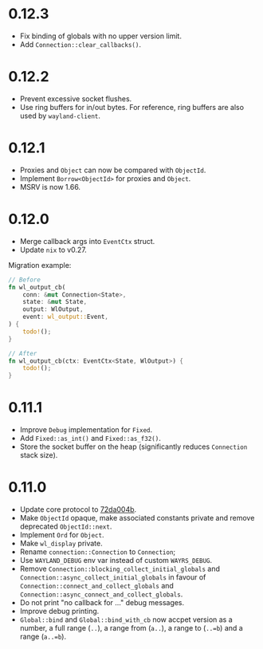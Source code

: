 # 0.12.3

- Fix binding of globals with no upper version limit.
- Add `Connection::clear_callbacks()`.

# 0.12.2

- Prevent excessive socket flushes.
- Use ring buffers for in/out bytes. For reference, ring buffers are also used by `wayland-client`.

# 0.12.1

- Proxies and `Object` can now be compared with `ObjectId`.
- Implement `Borrow<ObjectId>` for proxies and `Object`.
- MSRV is now 1.66.

# 0.12.0

- Merge callback args into `EventCtx` struct.
- Update `nix` to v0.27.

Migration example:

```rust
// Before
fn wl_output_cb(
    conn: &mut Connection<State>,
    state: &mut State,
    output: WlOutput,
    event: wl_output::Event,
) {
    todo!();
}

// After
fn wl_output_cb(ctx: EventCtx<State, WlOutput>) {
    todo!();
}
```

# 0.11.1

- Improve `Debug` implementation for `Fixed`.
- Add `Fixed::as_int()` and `Fixed::as_f32()`.
- Store the socket buffer on the heap (significantly reduces `Connection` stack size).

# 0.11.0

- Update core protocol to [72da004b](72da004b3eed19a94265d564f1fa59276ceb4340).
- Make `ObjectId` opaque, make associated constants private and remove deprecated `ObjectId::next`.
- Implement `Ord` for `Object`.
- Make `wl_display` private.
- Rename `connection::Connection` to `Connection`;
- Use `WAYLAND_DEBUG` env var instead of custom `WAYRS_DEBUG`.
- Remove `Connection::blocking_collect_initial_globals` and `Connection::async_collect_initial_globals` in favour of `Connection::connect_and_collect_globals` and `Connection::async_connect_and_collect_globals`.
- Do not print "no callback for ..." debug messages.
- Improve debug printing.
- `Global::bind` and `Global::bind_with_cb` now accpet version as a number, a full range (`..`), a range from (`a..`), a range to (`..=b`) and a range (`a..=b`).
